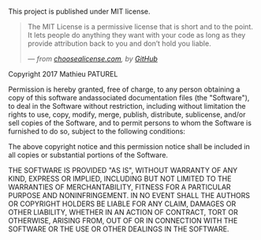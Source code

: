 This project is published under MIT license.

> The MIT License is a permissive license that is short and to the point. It lets people do anything
> they want with your code as long as they provide attribution back to you and don’t hold you
> liable.
>
> — *from [choosealicense.com](http://choosealicense.com), by [GitHub](https://github.com)*

Copyright 2017 Mathieu PATUREL

Permission is hereby granted, free of charge, to any person obtaining a copy of this software
andassociated documentation files (the "Software"), to deal in the Software without restriction,
including without limitation the rights to use, copy, modify, merge, publish, distribute,
sublicense, and/or sell copies of the Software, and to permit persons to whom the Software is
furnished to do so, subject to the following conditions:

The above copyright notice and this permission notice shall be included in all copies or substantial
portions of the Software.

THE SOFTWARE IS PROVIDED "AS IS", WITHOUT WARRANTY OF ANY KIND, EXPRESS OR IMPLIED, INCLUDING BUT
NOT LIMITED TO THE WARRANTIES OF MERCHANTABILITY, FITNESS FOR A PARTICULAR PURPOSE AND
NONINFRINGEMENT. IN NO EVENT SHALL THE AUTHORS OR COPYRIGHT HOLDERS BE LIABLE FOR ANY CLAIM, DAMAGES
OR OTHER LIABILITY, WHETHER IN AN ACTION OF CONTRACT, TORT OR OTHERWISE, ARISING FROM, OUT OF OR IN
CONNECTION WITH THE SOFTWARE OR THE USE OR OTHER DEALINGS IN THE SOFTWARE.
